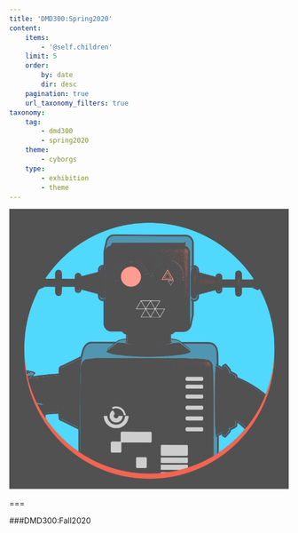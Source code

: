 ```yaml
---
title: 'DMD300:Spring2020'
content:
    items:
        - '@self.children'
    limit: 5
    order:
        by: date
        dir: desc
    pagination: true
    url_taxonomy_filters: true
taxonomy:
    tag:
        - dmd300
        - spring2020
    theme:
        - cyborgs
    type:
        - exhibition
        - theme
---
```


![CYBORGS PROJECT EXHIBITIONS](../../../imagefolder/cyborgsSpring2020.png?lightbox&resize=400)

===

###DMD300:Fall2020
